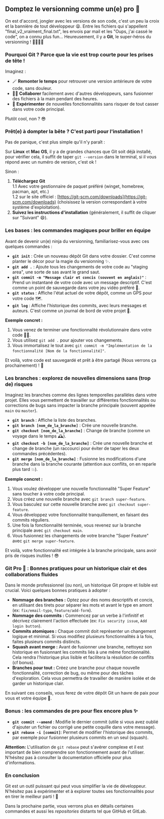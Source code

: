 ## Domptez le versionning comme un(e) pro 💪

On est d'accord, jongler avec les versions de son code, c'est un peu la croix et la bannière de tout développeur 😫. Entre les fichiers qui s'appellent "final_v2_vraiment_final.txt", les envois par mail et les "Oups, j'ai cassé le code", on a connu plus fun...  Heureusement, il y a **Git**, le super-héros du versionning !  🦸‍♂️🦸‍♀️

### Pourquoi Git ? Parce que la vie est trop courte pour les prises de tête !

Imaginez :

* 🪄 **Remonter le temps** pour retrouver une version antérieure de votre code, sans douleur.
* 👯‍♀️ **Collaborer** facilement avec d'autres développeurs, sans fusionner des fichiers à la main pendant des heures.
* 🚀 **Expérimenter** de nouvelles fonctionnalités sans risquer de tout casser dans votre code principal.

Plutôt cool, non ? 😎

### Prêt(e) à dompter la bête ? C'est parti pour l'installation !

Pas de panique, c'est plus simple qu'il n'y paraît :

Sur **Linux** et **Mac OS**, il y a de grandes chances que Git soit déjà installé, pour vérifier cela, il suffit de taper `git --version` dans le terminal, si il vous répond avec un numéro de version, c'est ok ! 

Sinon :

1. **Téléchargez Git**   
   1.1 Avec votre gestionnaire de paquet préféré (winget, homebrew, pacman, apt, etc.)  
   1.2 sur le site officiel : [https://git-scm.com/downloads](https://git-scm.com/downloads) (choisissez la version correspondant à votre système d'exploitation).
2. **Suivez les instructions d'installation** (généralement, il suffit de cliquer sur "Suivant" 😄).

### Les bases : les commandes magiques pour briller en équipe

Avant de devenir un(e) ninja du versionning, familiarisez-vous avec ces quelques commandes :

* **`git init`** :  Crée un nouveau dépôt Git dans votre dossier. C'est comme planter le décor pour la magie du versionning ✨.
* **`git add .`** :  Ajoute tous les changements de votre code au "staging area", une sorte de sas avant le grand saut.
* **`git commit -m "Message clair et concis (souvent en anglais)"`** :  Prend un instantané de votre code avec un message descriptif. C'est comme un point de sauvegarde dans votre jeu vidéo préféré 💾.
* **`git status`** :  Affiche l'état actuel de votre dépôt, comme un GPS pour votre code 🗺️.
* **`git log`** :  Affiche l'historique des commits, avec leurs messages et auteurs.  C'est comme un journal de bord de votre projet 📖.

**Exemple concret :**

1. Vous venez de terminer une fonctionnalité révolutionnaire dans votre code 🧑‍💻.
2. Vous utilisez  `git add .`  pour ajouter vos changements.
3. Vous immortalisez le tout avec  `git commit -m "Implémentation de la fonctionnalité [Nom de la fonctionnalité]"`.

Et voilà, votre code est sauvegardé et prêt à être partagé (Nous verrons ça prochainement) ! 🎉

### Les branches : explorez de nouvelles dimensions sans (trop de) risques

Imaginez les branches comme des lignes temporelles parallèles dans votre projet. Elles vous permettent de travailler sur différentes fonctionnalités ou corrections de bugs sans impacter la branche principale (souvent appelée `main` ou `master`).

* **`git branch`** :  Affiche la liste des branches.
* **`git branch [nom_de_la_branche]`** : Crée une nouvelle branche.
* **`git checkout [nom_de_la_branche]`** :  Change de branche (comme un voyage dans le temps 🕰️).
* **`git checkout -b [nom_de_la_branche]`** :  Crée une nouvelle branche et change de branche (un raccourci pour éviter de taper les deux commandes précédentes).
* **`git merge [nom_de_la_branche]`** :  Fusionne les modifications d'une branche dans la branche courante (attention aux conflits, on en reparle plus tard 💥).

**Exemple concret :**

1. Vous voulez développer une nouvelle fonctionnalité "Super Feature" sans toucher à votre code principal.
2. Vous créez une nouvelle branche avec  `git branch super-feature`.
3. Vous basculez sur cette nouvelle branche avec  `git checkout super-feature`.
4. Vous développez votre fonctionnalité tranquillement, en faisant des commits réguliers.
5. Une fois la fonctionnalité terminée, vous revenez sur la branche principale avec `git checkout main`.
6. Vous fusionnez les changements de votre branche "Super Feature" avec `git merge super-feature`.

Et voilà, votre fonctionnalité est intégrée à la branche principale, sans avoir pris de risques inutiles ! 😎

###  Git Pro 💪 : Bonnes pratiques pour un historique clair et des collaborations fluides

Dans le monde professionnel (ou non), un historique Git propre et lisible est crucial. Voici quelques bonnes pratiques à adopter :

* **Nommage des branches :**  Optez pour des noms descriptifs et concis, en utilisant des tirets pour séparer les mots et avant le type en amont (ex: `fix/email-typo`, `feature/add-form`).
* **Nommage des commits :**  Commencez par un verbe à l'infinitif et décrivez clairement l'action effectuée (ex:  `Fix security issue`, `Add login button`).
* **Commits atomiques :**  Chaque commit doit représenter un changement logique et minimal. Si vous modifiez plusieurs fonctionnalités à la fois, faites plusieurs commits distincts.
* **Squash avant merge :** Avant de fusionner une branche, nettoyez son historique en fusionnant les commits liés à une même fonctionnalité. Cela rendra l'historique plus lisible et facilitera la résolution de conflits (cf bonus).
* **Branches pour tout :**  Créez une branche pour chaque nouvelle fonctionnalité, correction de bug, ou même pour des tâches d'exploration. Cela vous permettra de travailler de manière isolée et de garder un historique clair.

En suivant ces conseils, vous ferez de votre dépôt Git un havre de paix pour vous et votre équipe 🙏.

### Bonus : les commandes de pro pour flex encore plus ✨

* **`git commit --amend`** :  Modifie le dernier commit (utile si vous avez oublié d'ajouter un fichier ou corrigé une petite coquille dans votre message).
* **`git rebase -i [commit]`**:  Permet de modifier l'historique des commits, par exemple pour fusionner plusieurs commits en un seul (squash).

**Attention:**  L'utilisation de `git rebase` peut s'avérer complexe et il est important de bien comprendre son fonctionnement avant de l'utiliser. N'hésitez pas à consulter la documentation officielle pour plus d'informations.

### En conclusion

Git est un outil puissant qui peut vous simplifier la vie de développeur. N'hésitez pas à expérimenter et à explorer toutes ses fonctionnalités pour en tirer le meilleur parti ! 🚀 

Dans la prochaine partie, vous verrons plus en détails certaines commandes et aussi les _repositories_ distants tel que GitHub et GitLab.